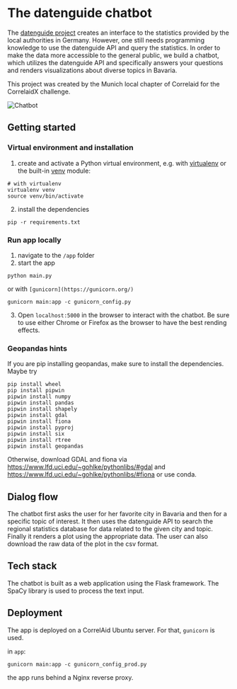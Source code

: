 # The datenguide chatbot

The [datenguide project](https://datengui.de/) creates an interface to the 
statistics provided by the local authorities in Germany. However, one still
needs programming knowledge to use the datenguide API and query the
statistics. In order to make the data more accessible to the general public,
we build a chatbot, which utilizes the datenguide API and specifically answers 
your questions and renders visualizations about diverse topics in Bavaria.

This project was created by the Munich local chapter of Correlaid for the 
CorrelaidX challenge.

![Chatbot](https://github.com/CorrelAid/correlaidx-challenge-munich/blob/master/.github/chatbot_pic3.PNG)

## Getting started
### Virtual environment and installation
1. create and activate a Python virtual environment, e.g. with [virtualenv](https://virtualenv.pypa.io/en/latest/) or the built-in [venv](https://docs.python.org/3/library/venv.html) module:

```
# with virtualenv 
virtualenv venv
source venv/bin/activate
```

2. install the dependencies
```
pip -r requirements.txt
```

### Run app locally
1. navigate to the `/app` folder
2. start the app
```
python main.py
```

or with `[gunicorn](https://gunicorn.org/)`
```
gunicorn main:app -c gunicorn_config.py
```
3. Open `localhost:5000` in the browser to interact with the chatbot. Be sure to use either Chrome or Firefox as the browser to have the best
rending effects.

### Geopandas hints
If you are pip installing geopandas, make sure to install the dependencies. Maybe try
```
pip install wheel
pip install pipwin
pipwin install numpy
pipwin install pandas
pipwin install shapely
pipwin install gdal
pipwin install fiona
pipwin install pyproj
pipwin install six
pipwin install rtree
pipwin install geopandas
```

Otherwise,  download GDAL and fiona via https://www.lfd.uci.edu/~gohlke/pythonlibs/#gdal and https://www.lfd.uci.edu/~gohlke/pythonlibs/#fiona or use conda.

## Dialog flow

The chatbot first asks the user for her favorite city in Bavaria and then
for a specific topic of interest. It then uses the datenguide API to search
the regional statistics database for data related to the given city and topic.
Finally it renders a plot using the appropriate data. The user can also
download the raw data of the plot in the csv format.

## Tech stack

The chatbot is built as a web application using the Flask framework. The 
SpaCy library is used to process the text input.

## Deployment
The app is deployed on a CorrelAid Ubuntu server. 
For that, `gunicorn` is used.

in `app`:

```
gunicorn main:app -c gunicorn_config_prod.py
```

the app runs behind a Nginx reverse proxy. 